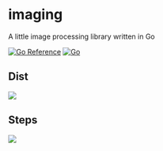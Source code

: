 # imaging

A little image processing library written in Go

[![Go Reference](https://pkg.go.dev/badge/github.com/go-micah/imaging.svg)](https://pkg.go.dev/github.com/go-micah/imaging) [![Go](https://github.com/go-micah/imaging/actions/workflows/go.yml/badge.svg?branch=main)](https://github.com/go-micah/imaging/actions/workflows/go.yml)

## Dist

![](https://imaging.micahwalter.com/dist?width=800&height=400)

## Steps

![](https://imaging.micahwalter.com/steps?width=800&height=400)
